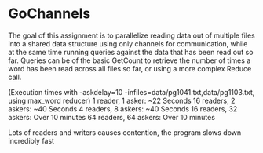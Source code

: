 # GoChannels
The goal of this assignment is to parallelize reading data out of multiple files into a shared data structure using only channels for communication, while at the same time running queries against the data that has been read out so far. Queries can be of the basic GetCount to retrieve the number of times a word has been read across all files so far, or using a more complex Reduce call.

(Execution times with -askdelay=10 -infiles=data/pg1041.txt,data/pg1103.txt, using max_word reducer)
1 reader, 1 asker: ~22 Seconds
16 readers, 2 askers: ~40 Seconds
4 readers, 8 askers: ~40 Seconds
16 readers, 32 askers: Over 10 minutes
64 readers, 64 askers: Over 10 minutes

Lots of readers and writers causes contention, the program slows down incredibly fast